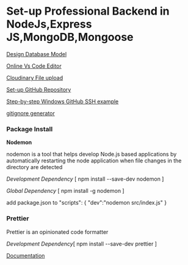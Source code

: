 <h1>Set-up Professional Backend in NodeJs,Express JS,MongoDB,Mongoose</h1>

[Design Database Model](https://www.eraser.io/)

[Online Vs Code Editor](https://stackblitz.com/)

[Cloudinary File upload](https://cloudinary.com/)

[Set-up GitHub Repository ](https://github.com/) 

[Step-by-step Windows GitHub SSH example](https://www.theserverside.com/blog/Coffee-Talk-Java-News-Stories-and-Opinions/GitHub-SSH-Windows-Example)

[gitignore generator](https://mrkandreev.name/snippets/gitignore-generator/#Node)

<h3>Package Install</h3>
<b>Nodemon</b>
<p>nodemon is a tool that helps develop Node.js based applications by automatically restarting the node application when file changes in the directory are detected</p>
<i>Development Dependency</i>
[ npm install --save-dev nodemon ]

<i>Global Dependency</i>
[ npm install -g nodemon ]

add package.json to 
"scripts": { "dev":"nodemon src/index.js" }
<h3>Prettier</h3>
Prettier is an opinionated code formatter

<i>Development Dependency</i>[ npm install --save-dev prettier ]

[Documentation](https://prettier.io/docs/en/)